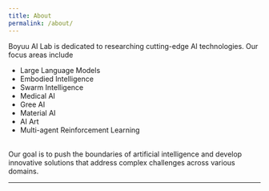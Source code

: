 ```yaml
---
title: About
permalink: /about/
---
```


Boyuu AI Lab is dedicated to researching cutting-edge AI technologies. Our focus areas include
- Large Language Models
- Embodied Intelligence 
- Swarm Intelligence
- Medical AI
- Gree AI 
- Material AI
- AI Art
- Multi-agent Reinforcement Learning
 <br>
 Our goal is to push the boundaries of artificial intelligence and develop innovative solutions that address complex challenges across various domains.
<hr>

